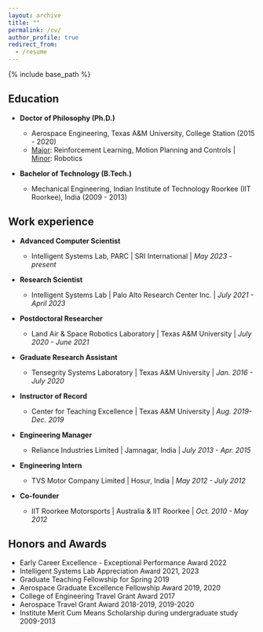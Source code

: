 ```yaml
---
layout: archive
title: ""
permalink: /cv/
author_profile: true
redirect_from:
  - /resume
---
```


{% include base_path %}

Education
------
* **Doctor of Philosophy (Ph.D.)** 
  * Aerospace Engineering, Texas A&M University, College Station (2015 - 2020)
  * <ins>Major</ins>: Reinforcement Learning, Motion Planning and Controls \| <ins>Minor</ins>: Robotics

  
* **Bachelor of Technology (B.Tech.)**
  * Mechanical Engineering, Indian Institute of Technology Roorkee (IIT Roorkee), India (2009 - 2013)

Work experience
------

* **Advanced Computer Scientist**
  * Intelligent Systems Lab, PARC \| SRI International \| *May 2023 - present*
  
* **Research Scientist**
  * Intelligent Systems Lab \| Palo Alto Research Center Inc. \| *July 2021 - April 2023*

* **Postdoctoral Researcher**
  * Land Air & Space Robotics Laboratory \| Texas A&M University \| *July 2020 - June 2021*

* **Graduate Research Assistant**
  * Tensegrity Systems Laboratory \| Texas A&M University \| *Jan. 2016 - July 2020*

* **Instructor of Record**
  * Center for Teaching Excellence \| Texas A&M University \| *Aug. 2019- Dec. 2019*
  
* **Engineering Manager**
  * Reliance Industries Limited  \| Jamnagar, India \| *July 2013 - Apr. 2015*

* **Engineering Intern**
  * TVS Motor Company Limited  \| Hosur, India \| *May 2012 - July 2012*

* **Co-founder**
  *  IIT Roorkee Motorsports  \| Australia & IIT Roorkee \| *Oct. 2010 - May 2012* 
  

Honors and Awards
------
* Early Career Excellence - Exceptional Performance Award 2022
* Intelligent Systems Lab Appreciation Award 2021, 2023
* Graduate Teaching Fellowship for Spring 2019
* Aerospace Graduate Excellence Fellowship Award 2019, 2020
* College of Engineering Travel Grant Award 2017
* Aerospace Travel Grant Award 2018-2019, 2019-2020
* Institute Merit Cum Means Scholarship during undergraduate study 2009-2013

